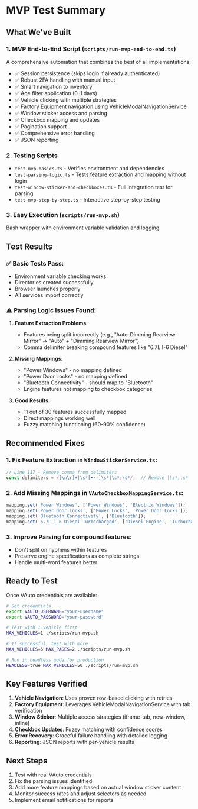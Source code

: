 # MVP Test Summary

## What We've Built

### 1. **MVP End-to-End Script** (`scripts/run-mvp-end-to-end.ts`)
A comprehensive automation that combines the best of all implementations:
- ✅ Session persistence (skips login if already authenticated)
- ✅ Robust 2FA handling with manual input
- ✅ Smart navigation to inventory
- ✅ Age filter application (0-1 days)
- ✅ Vehicle clicking with multiple strategies
- ✅ Factory Equipment navigation using VehicleModalNavigationService
- ✅ Window sticker access and parsing
- ✅ Checkbox mapping and updates
- ✅ Pagination support
- ✅ Comprehensive error handling
- ✅ JSON reporting

### 2. **Testing Scripts**
- `test-mvp-basics.ts` - Verifies environment and dependencies
- `test-parsing-logic.ts` - Tests feature extraction and mapping without login
- `test-window-sticker-and-checkboxes.ts` - Full integration test for parsing
- `test-mvp-step-by-step.ts` - Interactive step-by-step testing

### 3. **Easy Execution** (`scripts/run-mvp.sh`)
Bash wrapper with environment variable validation and logging

## Test Results

### ✅ Basic Tests Pass:
- Environment variable checking works
- Directories created successfully
- Browser launches properly
- All services import correctly

### ⚠️ Parsing Logic Issues Found:
1. **Feature Extraction Problems**:
   - Features being split incorrectly (e.g., "Auto-Dimming Rearview Mirror" → "Auto" + "Dimming Rearview Mirror")
   - Comma delimiter breaking compound features like "6.7L I-6 Diesel"

2. **Missing Mappings**:
   - "Power Windows" - no mapping defined
   - "Power Door Locks" - no mapping defined
   - "Bluetooth Connectivity" - should map to "Bluetooth"
   - Engine features not mapping to checkbox categories

3. **Good Results**:
   - 11 out of 30 features successfully mapped
   - Direct mappings working well
   - Fuzzy matching functioning (60-90% confidence)

## Recommended Fixes

### 1. **Fix Feature Extraction** in `WindowStickerService.ts`:
```typescript
// Line 117 - Remove comma from delimiters
const delimiters = /[\n\r]+|\s*[•·-]\s*|\s*;\s*/;  // Remove |\s*,\s*
```

### 2. **Add Missing Mappings** in `VAutoCheckboxMappingService.ts`:
```typescript
mapping.set('Power Windows', ['Power Windows', 'Electric Windows']);
mapping.set('Power Door Locks', ['Power Locks', 'Power Door Locks']);
mapping.set('Bluetooth Connectivity', ['Bluetooth']);
mapping.set('6.7L I-6 Diesel Turbocharged', ['Diesel Engine', 'Turbocharged Engine']);
```

### 3. **Improve Parsing** for compound features:
- Don't split on hyphens within features
- Preserve engine specifications as complete strings
- Handle multi-word features better

## Ready to Test

Once VAuto credentials are available:

```bash
# Set credentials
export VAUTO_USERNAME="your-username"
export VAUTO_PASSWORD="your-password"

# Test with 1 vehicle first
MAX_VEHICLES=1 ./scripts/run-mvp.sh

# If successful, test with more
MAX_VEHICLES=5 MAX_PAGES=2 ./scripts/run-mvp.sh

# Run in headless mode for production
HEADLESS=true MAX_VEHICLES=50 ./scripts/run-mvp.sh
```

## Key Features Verified

1. **Vehicle Navigation**: Uses proven row-based clicking with retries
2. **Factory Equipment**: Leverages VehicleModalNavigationService with tab verification
3. **Window Sticker**: Multiple access strategies (iframe-tab, new-window, inline)
4. **Checkbox Updates**: Fuzzy matching with confidence scores
5. **Error Recovery**: Graceful failure handling with detailed logging
6. **Reporting**: JSON reports with per-vehicle results

## Next Steps

1. Test with real VAuto credentials
2. Fix the parsing issues identified
3. Add more feature mappings based on actual window sticker content
4. Monitor success rates and adjust selectors as needed
5. Implement email notifications for reports